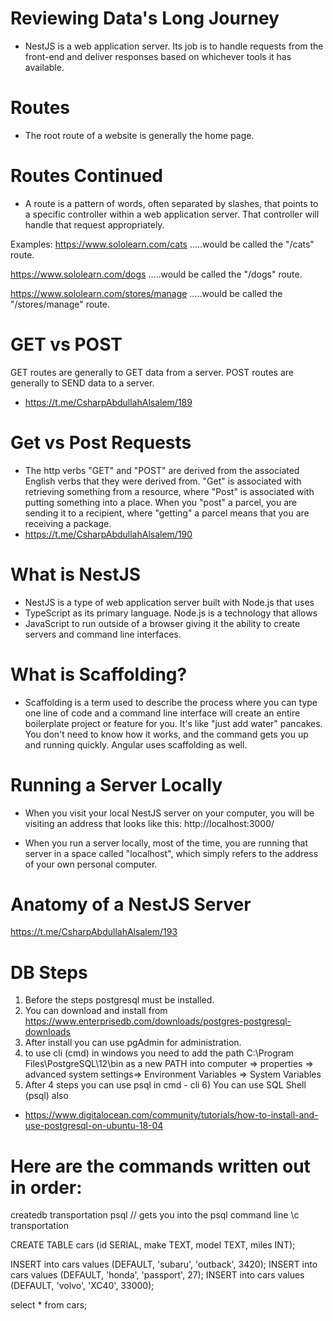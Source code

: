 # Reviewing Data's Long Journey
- NestJS is a web application server. Its job is to handle requests from the front-end and deliver responses based on whichever tools it has available.

# Routes
- The root route of a website is generally the home page.

# Routes Continued
- A route is a pattern of words, often separated by slashes, that points to a specific controller within a web application server. That controller will handle that request appropriately.

Examples:
https://www.sololearn.com/cats
…..would be called the "/cats" route.

https://www.sololearn.com/dogs
…..would be called the "/dogs" route.

https://www.sololearn.com/stores/manage
…..would be called the "/stores/manage" route.

# GET vs POST
GET routes are generally to GET data from a server.
POST routes are generally to SEND data to a server.

- https://t.me/CsharpAbdullahAlsalem/189

# Get vs Post Requests
- The http verbs "GET" and "POST" are derived from the associated English verbs that they were derived from. "Get" is associated with retrieving something from a resource, where "Post" is associated with putting something into a place. When you "post" a parcel, you are sending it to a recipient, where "getting" a parcel means that you are receiving a package.
- https://t.me/CsharpAbdullahAlsalem/190

# What is NestJS
- NestJS is a type of web application server built with Node.js that uses
- TypeScript as its primary language. Node.js is a technology that allows
- JavaScript to run outside of a browser giving it the ability to create servers and command line interfaces.

# What is Scaffolding?
- Scaffolding is a term used to describe the process where you can type one line of code and a command line interface will create an entire boilerplate project or feature for you. It's like "just add water" pancakes. You don't need to know how it works, and the command gets you up and running quickly. Angular uses scaffolding as well.

# Running a Server Locally
- When you visit your local NestJS server on your computer, you will be visiting an address that looks like this: http://localhost:3000/

- When you run a server locally, most of the time, you are running that server in a space called "localhost", which simply refers to the address of your own personal computer.


# Anatomy of a NestJS Server
https://t.me/CsharpAbdullahAlsalem/193



# DB Steps
1) Before the steps postgresql must be installed. 
2) You can download and install from https://www.enterprisedb.com/downloads/postgres-postgresql-downloads 
3) After install you can use pgAdmin for administration. 
4) to use cli (cmd) in windows you need to add the path C:\Program Files\PostgreSQL\12\bin as a new PATH into computer => properties => advanced system settings=> Environment Variables => System Variables 
5) After 4 steps you can use psql in cmd - cli 6) You can use SQL Shell (psql) also

- https://www.digitalocean.com/community/tutorials/how-to-install-and-use-postgresql-on-ubuntu-18-04



# Here are the commands written out in order:
createdb transportation 
psql // gets you into the psql command line 
\c transportation

CREATE TABLE cars 
(id SERIAL, make TEXT, model TEXT, miles INT);

INSERT into cars values 
(DEFAULT, 'subaru', 'outback', 3420);
INSERT into cars values 
(DEFAULT, 'honda', 'passport', 27);
INSERT into cars values 
(DEFAULT, 'volvo', 'XC40', 33000);

select * from cars;









